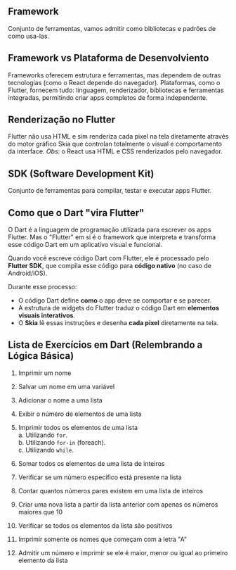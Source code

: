 ## Framework

Conjunto de ferramentas, vamos admitir como bibliotecas e padrões de como usa-las.

## Framework vs Plataforma de Desenvolviento

Frameworks oferecem estrutura e ferramentas, mas dependem de outras tecnologias (como o React depende do navegador).
Plataformas, como o Flutter, fornecem tudo: linguagem, renderizador, bibliotecas e ferramentas integradas, permitindo criar apps completos de forma independente.

## Renderização no Flutter

Flutter não usa HTML e sim renderiza cada pixel na tela diretamente através do motor gráfico Skia que controlan totalmente o visual e comportamento da interface.
*Obs*: o React usa HTML e CSS renderizados pelo navegador.

## SDK (Software Development Kit)

Conjunto de ferramentas para compilar, testar e executar apps Flutter.

## Como que o Dart "vira Flutter"

O Dart é a linguagem de programação utilizada para escrever os apps Flutter. Mas o "Flutter" em si é o framework que interpreta e transforma esse código Dart em um aplicativo visual e funcional.

Quando você escreve código Dart com Flutter, ele é processado pelo **Flutter SDK**, que compila esse código para **código nativo** (no caso de Android/iOS). 

Durante esse processo:

- O código Dart define **como** o app deve se comportar e se parecer.
- A estrutura de widgets do Flutter traduz o código Dart em **elementos visuais interativos**.
- O **Skia** lê essas instruções e desenha **cada pixel** diretamente na tela.

## Lista de Exercícios em Dart (Relembrando a Lógica Básica)

1. Imprimir um nome

2. Salvar um nome em uma variável

3. Adicionar o nome a uma lista

4. Exibir o número de elementos de uma lista

5. Imprimir todos os elementos de uma lista  
   a. Utilizando `for`.  
   b. Utilizando `for-in` (foreach).  
   c. Utilizando `while`.

6. Somar todos os elementos de uma lista de inteiros

7. Verificar se um número específico está presente na lista

8. Contar quantos números pares existem em uma lista de inteiros

9. Criar uma nova lista a partir da lista anterior com apenas os números maiores que 10

10. Verificar se todos os elementos da lista são positivos

11. Imprimir somente os nomes que começam com a letra "A"

12. Admitir um número e imprimir se ele é maior, menor ou igual ao primeiro elemento da lista



